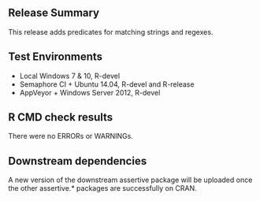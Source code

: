 ## Release Summary

This release adds predicates for matching strings and regexes.

## Test Environments

* Local Windows 7 & 10, R-devel 
* Semaphore CI + Ubuntu 14.04, R-devel and R-release
* AppVeyor + Windows Server 2012, R-devel

## R CMD check results

There were no ERRORs or WARNINGs.

## Downstream dependencies

A new version of the downstream assertive package will be uploaded once the
other assertive.* packages are successfully on CRAN.
